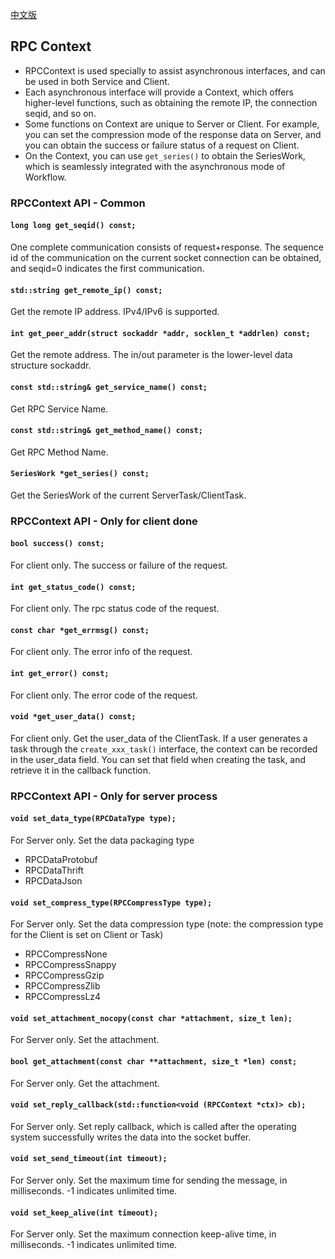 [中文版](/docs/tutorial-05-context.md)

## RPC Context

- RPCContext is used specially to assist asynchronous interfaces, and can be used in both Service and Client.
- Each asynchronous interface will provide a Context, which offers higher-level functions, such as obtaining the remote IP, the connection seqid, and so on.
- Some functions on Context are unique to Server or Client. For example, you can set the compression mode of the response data on Server, and you can obtain the success or failure status of a request on Client.
- On the Context, you can use ``get_series()`` to obtain the SeriesWork, which is seamlessly integrated with the asynchronous mode of Workflow.

### RPCContext API - Common

#### `long long get_seqid() const;`

One complete communication consists of request+response. The sequence id of the communication on the current socket connection can be obtained, and seqid=0 indicates the first communication.

#### `std::string get_remote_ip() const;`

Get the remote IP address. IPv4/IPv6 is supported.

#### `int get_peer_addr(struct sockaddr *addr, socklen_t *addrlen) const;`

Get the remote address. The in/out parameter is the lower-level data structure sockaddr.

#### `const std::string& get_service_name() const;`

Get RPC Service Name.

#### `const std::string& get_method_name() const;`

Get RPC Method Name.

#### `SeriesWork *get_series() const;`

Get the SeriesWork of the current ServerTask/ClientTask.

### RPCContext API - Only for client done

#### `bool success() const;`

For client only. The success or failure of the request.

#### `int get_status_code() const;`

For client only. The rpc status code of the request.

#### `const char *get_errmsg() const;`

For client only. The error info of the request.

#### `int get_error() const;`

For client only. The error code of the request.

#### `void *get_user_data() const;`

For client only. Get the user\_data of the ClientTask. If a user generates a task through the ``create_xxx_task()`` interface, the context can be recorded in the user_data field. You can set that field when creating the task, and retrieve it in the callback function.

### RPCContext API - Only for server process

#### `void set_data_type(RPCDataType type);`

For Server only. Set the data packaging type

- RPCDataProtobuf
- RPCDataThrift
- RPCDataJson

#### `void set_compress_type(RPCCompressType type);`

For Server only. Set the data compression type (note: the compression type for the Client is set on Client or Task)

- RPCCompressNone
- RPCCompressSnappy
- RPCCompressGzip
- RPCCompressZlib
- RPCCompressLz4

#### `void set_attachment_nocopy(const char *attachment, size_t len);`

For Server only. Set the attachment.

#### `bool get_attachment(const char **attachment, size_t *len) const;`

For Server only. Get the attachment.

#### `void set_reply_callback(std::function<void (RPCContext *ctx)> cb);`

For Server only. Set reply callback, which is called after the operating system successfully writes the data into the socket buffer.

#### `void set_send_timeout(int timeout);`

For Server only. Set the maximum time for sending the message, in milliseconds. -1 indicates unlimited time.

#### `void set_keep_alive(int timeout);`
For Server only. Set the maximum connection keep-alive time,  in milliseconds. -1 indicates unlimited time.

